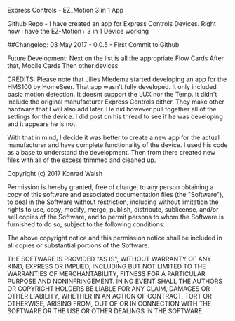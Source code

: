 Express Controls  - EZ_Motion 3 in 1 App


Github Repo - 
I have created an app for Express Controls Devices.
Right now I have the EZ-Motion+ 3 in 1 Device working


##Changelog:
03 May 2017 - 0.0.5 - First Commit to Github

Future Development:
Next on the list is all the appropriate Flow Cards
After that, Mobile Cards
Then other devices



CREDITS:
Please note that Jilles Miedema started developing an app for the HMS100 by HomeSeer. That app wasn't fully developed. It only included basic motion detection. It doesnt support the LUX nor the Temp. It didn't include the original manufacturer Express Controls either. They make other hardware that I will also add later. He did however pull together all of the settings for the device. I did post on his thread to see if he was developing and it appears he is not.

With that in mind, I decide it was better to create a new app for the actual manufacturer and have complete functionality of the device. I used his code as a base to understand the development. Then from there created new files with all of the excess trimmed and cleaned up.






Copyright (c) 2017 Konrad Walsh

Permission is hereby granted, free of charge, to any person obtaining a copy of this software and associated documentation files (the "Software"), to deal in the Software without restriction, including without limitation the rights to use, copy, modify, merge, publish, distribute, sublicense, and/or sell copies of the Software, and to permit persons to whom the Software is furnished to do so, subject to the following conditions:

The above copyright notice and this permission notice shall be included in all copies or substantial portions of the Software.

THE SOFTWARE IS PROVIDED "AS IS", WITHOUT WARRANTY OF ANY KIND, EXPRESS OR IMPLIED, INCLUDING BUT NOT LIMITED TO THE WARRANTIES OF MERCHANTABILITY, FITNESS FOR A PARTICULAR PURPOSE AND NONINFRINGEMENT. IN NO EVENT SHALL THE AUTHORS OR COPYRIGHT HOLDERS BE LIABLE FOR ANY CLAIM, DAMAGES OR OTHER LIABILITY, WHETHER IN AN ACTION OF CONTRACT, TORT OR OTHERWISE, ARISING FROM, OUT OF OR IN CONNECTION WITH THE SOFTWARE OR THE USE OR OTHER DEALINGS IN THE SOFTWARE.




